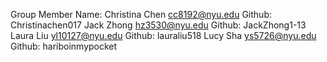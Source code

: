 Group Member Name: 
Christina Chen cc8192@nyu.edu  Github: Christinachen017
Jack Zhong hz3530@nyu.edu  Github: JackZhong1-13
Laura Liu yl10127@nyu.edu  Github: lauraliu518
Lucy Sha ys5726@nyu.edu  Github: hariboinmypocket
